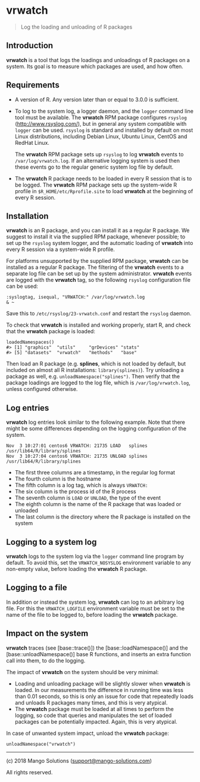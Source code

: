 
# vrwatch

> Log the loading and unloading of R packages



## Introduction

**vrwatch** is a tool that logs the loadings and unloadings of R packages
on a system. Its goal is to measure which packages are used, and how
often.



## Requirements

* A version of R. Any version later than or equal to 3.0.0 is sufficient.

* To log to the system log, a logger daemon, and the `logger` command
  line tool must be available. The **vrwatch** RPM package
  configures `rsyslog` (http://www.rsyslog.com/), but in general any
  system compatible with `logger` can be used. `rsyslog` is standard and
  installed by default on most Linux distributions, including Debian
  Linux, Ubuntu Linux, CentOS and RedHat Linux.

  The **vrwatch** RPM package sets up `rsyslog` to log **vrwatch**
  events to `/var/log/vrwatch.log`. If an alternative logging system is
  used then these events go to the regular generic system log file by
  default.
  
* The **vrwatch** R package needs to be loaded in every R session that
  is to be logged. The **vrwatch** RPM package sets up the
  system-wide R profile in `$R_HOME/etc/Rprofile.site` to load
  **vrwatch** at the beginning of every R session.



## Installation

**vrwatch** is an R package, and you can install it as a regular R package.
We suggest to install it via the supplied RPM package, whenever
possible; to set up the `rsyslog` system logger, and the automatic
loading of **vrwatch** into every R session via a system-wide R profile.

For platforms unsupported by the supplied RPM package,
**vrwatch** can be installed as a regular R package. The filtering of
the **vrwatch** events to a separate log file can be set up by the
system administrator. **vrwatch** events are logged with the **vrwatch**
tag, so the following `rsyslog` configuration file can be used:
```
:syslogtag, isequal, "VRWATCH:" /var/log/vrwatch.log
& ~
```
Save this to `/etc/rsyslog/23-vrwatch.conf` and restart the `rsyslog`
daemon.

To check that **vrwatch** is installed and working properly, start R,
and check that the **vrwatch** package is loaded:
```
loadedNamespaces()
#> [1] "graphics"  "utils"     "grDevices" "stats"
#> [5] "datasets"  "vrwatch"   "methods"   "base"
```

Then load an R package (e.g. **splines**, which is not loaded by default,
but included on almost all R installations: `library(splines)`).
Try unloading a package as well, e.g. `unloadNamespace("splines")`.
Then verify that the package loadings are logged to the log file,
which is `/var/log/vrwatch.log`, unless configured otherwise.



## Log entries

**vrwatch** log entries look similar to the following example. Note that
there might be some differences depending on the logging configuration
of the system.
```
Nov  3 10:27:01 centos6 VRWATCH: 21735 LOAD   splines /usr/lib64/R/library/splines
Nov  3 10:27:04 centos6 VRWATCH: 21735 UNLOAD splines /usr/lib64/R/library/splines
```
* The first three columns are a timestamp, in the regular log format
* The fourth column is the hostname
* The fifth column is a log tag, which is always `VRWATCH:`
* The six column is the process id of the R process
* The seventh column is `LOAD` or `UNLOAD`, the type of the event
* The eighth column is the name of the R package that was loaded or
  unloaded
* The last column is the directory where the R package is installed
  on the system



## Logging to a system log

**vrwatch** logs to the system log via the `logger` command line program
by default. To avoid this, set the `VRWATCH_NOSYSLOG` environment
variable to any non-empty value, before loading the **vrwatch** R package.



## Logging to a file

In addition or instead the system log, **vrwatch** can log to an
arbitrary log file. For this the `VRWATCH_LOGFILE` environment variable
must be set to the name of the file to be logged to, before loading the
**vrwatch** package.



## Impact on the system

**vrwatch** traces (see [base::trace()]) the [base::loadNamespace()] and
the [base::unloadNamespace()] base R functions, and inserts an extra
function call into them, to do the logging.

The impact of **vrwatch** on the system should be very minimal:

* Loading and unloading package will be slightly slower when **vrwatch**
  is loaded. In our measurements the difference in running time was
  less than 0.01 seconds, so this is only an issue for code that
  repeatedly loads and unloads R packages many times, and this is
  very atypical.
* The **vrwatch** package must be loaded at all times to perform the
  logging, so code that queries and manipulates the set of loaded
  packages can be potentially impacted. Again, this is very atypical.

In case of unwanted system impact, unload the **vrwatch** package:
```
unloadNamespace("vrwatch")
```

---

(c) 2018 Mango Solutions (support@mango-solutions.com)

All rights reserved.

